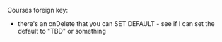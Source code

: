 Courses foreign key:
 - there's an onDelete that you can SET DEFAULT - see if I can set the default to "TBD" or something
